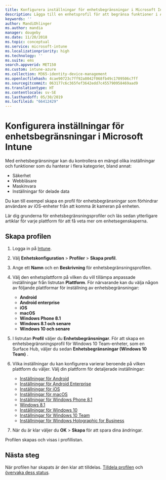 ```yaml
---
title: Konfigurera inställningar för enhetsbegränsningar i Microsoft Intune – Azure | Microsoft Docs
description: Lägga till en enhetsprofil för att begränsa funktioner i Android-, macOS-, iOS-, Windows Phone- och Windows 10-enheter i Microsoft Intune
keywords: ''
author: MandiOhlinger
ms.author: mandia
manager: dougeby
ms.date: 11/20/2018
ms.topic: conceptual
ms.service: microsoft-intune
ms.localizationpriority: high
ms.technology: ''
ms.suite: ems
search.appverid: MET150
ms.custom: intune-azure
ms.collection: M365-identity-device-management
ms.openlocfilehash: 4cae90723c7ff92a8042f068fb49c1709506c7ff
ms.sourcegitcommit: 063177c6c365fef3642edd7c455790958469aad9
ms.translationtype: HT
ms.contentlocale: sv-SE
ms.lasthandoff: 05/30/2019
ms.locfileid: "66412429"
---
```

# <a name="configure-device-restriction-settings-in-microsoft-intune"></a>Konfigurera inställningar för enhetsbegränsningar i Microsoft Intune

Med enhetsbegränsningar kan du kontrollera en mängd olika inställningar och funktioner som du hanterar i flera kategorier, bland annat:
- Säkerhet
- Webbläsare
- Maskinvara
- Inställningar för delade data

Du kan till exempel skapa en profil för enhetsbegränsningar som förhindrar användare av iOS-enheter från att komma åt kameran på enheten.

Lär dig grunderna för enhetsbegränsningsprofiler och läs sedan ytterligare artiklar för varje plattform för att få veta mer om enhetsegenskaperna.

## <a name="create-the-profile"></a>Skapa profilen

1. Logga in på [Intune](https://go.microsoft.com/fwlink/?linkid=2090973).
2. Välj **Enhetskonfiguration** > **Profiler** > **Skapa profil**.
3. Ange ett **Namn** och en **Beskrivning** för enhetsbegränsningsprofilen.
4. Välj den enhetsplattform på vilken du vill tillämpa anpassade inställningar från listrutan **Plattform**. För närvarande kan du välja någon av följande plattformar för inställning av enhetsbegränsningar:

    - **Android**
    - **Android enterprise**
    - **iOS**
    - **macOS**
    - **Windows Phone 8.1**
    - **Windows 8.1 och senare**
    - **Windows 10 och senare**

5. I listrutan **Profil** väljer du **Enhetsbegränsningar**. För att skapa en enhetsbegränsningsprofil för Windows 10 Team-enheter, som en Surface Hub, väljer du sedan **Enhetsbegränsningar (Windows 10 Team)** .
6. Vilka inställningar du kan konfigurera varierar beroende på vilken plattform du väljer. Välj din plattform för detaljerade inställningar:

    - [Inställningar för Android](device-restrictions-android.md)
    - [Inställningar för Android Enterprise](device-restrictions-android-for-work.md)
    - [Inställningar för iOS](device-restrictions-ios.md)
    - [Inställningar för macOS](device-restrictions-macos.md)
    - [Inställningar för Windows Phone 8.1](device-restrictions-windows-phone-8-1.md)
    - [Windows 8.1](device-restrictions-windows-8-1.md)
    - [Inställningar för Windows 10](device-restrictions-windows-10.md)
    - [Inställningar för Windows 10 Team](device-restrictions-windows-10-teams.md)
    - [Inställningar för Windows Holographic for Business](device-restrictions-windows-holographic.md)

7. När du är klar väljer du **OK** > **Skapa** för att spara dina ändringar.

Profilen skapas och visas i profillistan.

## <a name="next-steps"></a>Nästa steg

När profilen har skapats är den klar att tilldelas. [Tilldela profilen](device-profile-assign.md) och [övervaka dess status](device-profile-monitor.md).

<!--  Removing image as part of design review; retaining source until we known the disposition.

## Example of device restriction settings

In this high-level example, you'll create a device restriction policy that blocks the use of the built-in camera app on Android devices.

![How to disable the camera on Android devices](./media/disable-android-camera.png)

-->
